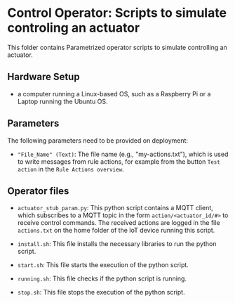 # Control Operator: Scripts to simulate controling an actuator

This folder contains Parametrized operator scripts to simulate controlling an actuator.

## Hardware Setup 

- a computer running a Linux-based OS, such as a Raspberry Pi or a Laptop running the Ubuntu OS.

## Parameters

The following parameters need to be provided on deployment:

 - `"File_Name" (Text)`: The file name (e.g., "my-actions.txt"), which is used to write messages from rule actions, for example from the button `Test action` in the `Rule Actions overview`.

## Operator files 

- `actuator_stub_param.py`: This python script contains a MQTT client, which subscribes to a MQTT topic in the form `action/<actuator_id/#>` to receive control commands. The received actions are logged in the file `actions.txt` on the home folder of the IoT device running this script. 
 
- `install.sh`: This file installs the necessary libraries to run the python script.
 
- `start.sh`: This file starts the execution of the python script.
 
- `running.sh`: This file checks if the python script is running.
  
- `stop.sh`: This file stops the execution of the python script.